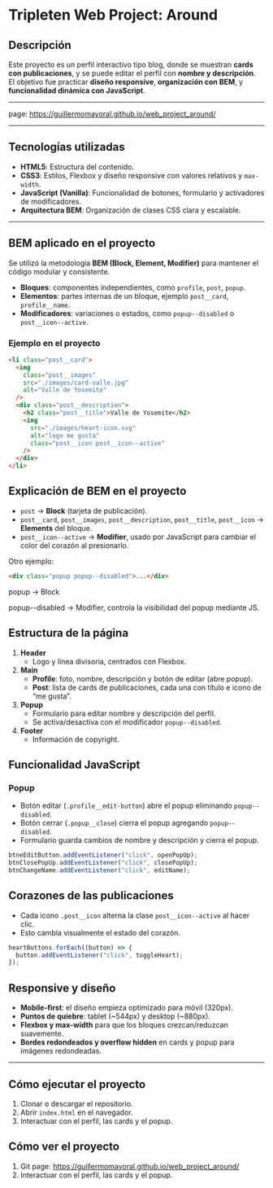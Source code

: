 # Tripleten Web Project: Around

## Descripción

Este proyecto es un perfil interactivo tipo blog, donde se muestran **cards con publicaciones**, y se puede editar el perfil con **nombre y descripción**.  
El objetivo fue practicar **diseño responsive**, **organización con BEM**, y **funcionalidad dinámica con JavaScript**.

---

page: https://guillermomayoral.github.io/web_project_around/

---

## Tecnologías utilizadas

- **HTML5**: Estructura del contenido.
- **CSS3**: Estilos, Flexbox y diseño responsive con valores relativos y `max-width`.
- **JavaScript (Vanilla)**: Funcionalidad de botones, formulario y activadores de modificadores.
- **Arquitectura BEM**: Organización de clases CSS clara y escalable.

---

## BEM aplicado en el proyecto

Se utilizó la metodología **BEM (Block, Element, Modifier)** para mantener el código modular y consistente.

- **Bloques**: componentes independientes, como `profile`, `post`, `popup`.
- **Elementos**: partes internas de un bloque, ejemplo `post__card`, `profile__name`.
- **Modificadores**: variaciones o estados, como `popup--disabled` o `post__icon--active`.

### Ejemplo en el proyecto

```html
<li class="post__card">
  <img
    class="post__images"
    src="./images/card-valle.jpg"
    alt="Valle de Yosemite"
  />
  <div class="post__description">
    <h2 class="post__title">Valle de Yosemite</h2>
    <img
      src="./images/heart-icon.svg"
      alt="logo me gusta"
      class="post__icon post__icon--active"
    />
  </div>
</li>
```

## Explicación de BEM en el proyecto

- `post` → **Block** (tarjeta de publicación).
- `post__card`, `post__images`, `post__description`, `post__title`, `post__icon` → **Elements** del bloque.
- `post__icon--active` → **Modifier**, usado por JavaScript para cambiar el color del corazón al presionarlo.

Otro ejemplo:

```html
<div class="popup popup--disabled">...</div>
```

popup → Block

popup--disabled → Modifier, controla la visibilidad del popup mediante JS.

## Estructura de la página

1. **Header**
   - Logo y línea divisoria, centrados con Flexbox.
2. **Main**
   - **Profile**: foto, nombre, descripción y botón de editar (abre popup).
   - **Post**: lista de cards de publicaciones, cada una con título e icono de “me gusta”.
3. **Popup**
   - Formulario para editar nombre y descripción del perfil.
   - Se activa/desactiva con el modificador `popup--disabled`.
4. **Footer**
   - Información de copyright.

## Funcionalidad JavaScript

### Popup

- Botón editar (`.profile__edit-button`) abre el popup eliminando `popup--disabled`.
- Botón cerrar (`.popup__close`) cierra el popup agregando `popup--disabled`.
- Formulario guarda cambios de nombre y descripción y cierra el popup.

```js
btneEditButton.addEventListener("click", openPopUp);
btnClosePopUp.addEventListener("click", closePopUp);
btnChangeName.addEventListener("click", editName);
```

## Corazones de las publicaciones

- Cada icono `.post__icon` alterna la clase `post__icon--active` al hacer clic.
- Esto cambia visualmente el estado del corazón.

```js
heartButtons.forEach((button) => {
  button.addEventListener("click", toggleHeart);
});
```

## Responsive y diseño

- **Mobile-first**: el diseño empieza optimizado para móvil (320px).
- **Puntos de quiebre**: tablet (~544px) y desktop (~880px).
- **Flexbox y max-width** para que los bloques crezcan/reduzcan suavemente.
- **Bordes redondeados y overflow hidden** en cards y popup para imágenes redondeadas.

---

## Cómo ejecutar el proyecto

1. Clonar o descargar el repositorio.
2. Abrir `index.html` en el navegador.
3. Interactuar con el perfil, las cards y el popup.

## Cómo ver el proyecto

1. Git page: https://guillermomayoral.github.io/web_project_around/
2. Interactuar con el perfil, las cards y el popup.
